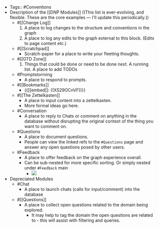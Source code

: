 - Tags:: #Conventions
- Description of the [[DNP Modules]] ((This list is ever-evolving, and flexible. These are the core examples — I'll update this periodically.))
    - #[[Change Log]]
        1. A place to log changes to the structure and conventions in the graph 
        2. A place to log any edits to the graph external to this block. (Edits to page content etc.)
    - #[[Scratchpad]]
        - Scratch-paper for a place to write your fleeting thoughts.
    - #[[GTD Zone]]
        1. Things that could be done or need to be done next. A running list. A place to add TODOs
    - #Promptstorming
        - A place to respond to prompts.
    - #[[Bookmarks]]
        - {{[[embed]]: ((XS29OCnVF))}}
    - #[[The Zettelkasten]]
        - A place to input content into a zettelkasten.
        - More formal ideas go here.
    - #Conversation
        - A place to reply to Chats or comment on anything in the database without disrupting the original context of the thing you want to comment on.
    - #Questions
        - A place to document questions. 
        - People can view the linked refs to the `#Questions` page and answer any open questions posed by other users.
    - #Feedback
        - A place to offer feedback on the graph experience overall.
        - Can be sub-nested for more specific sorting. Or simply nested under `#Feedback` main
            - ![](https://firebasestorage.googleapis.com/v0/b/firescript-577a2.appspot.com/o/imgs%2Fapp%2Fjoel-covid19%2FwaFt0kiwU4.png?alt=media&token=fe7b2bc4-0f39-45cd-909a-97b067dfc952)
- Depreciated Modules
    - #Chat
        - A place to launch chats (calls for input/comment) into the database
    - #[[Questions]]
        - A place to collect open questions related to the domain being explored.
            - It may help to tag the domain the open questions are related to - this will assist with filtering and queries.
